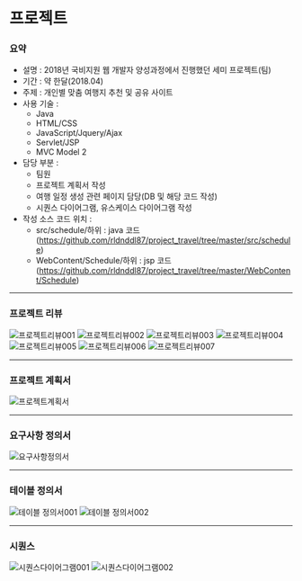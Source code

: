 # 프로젝트
### 요약
* 설명 : 2018년 국비지원 웹 개발자 양성과정에서 진행했던 세미 프로젝트(팀)
* 기간 : 약 한달(2018.04)
* 주제 : 개인별 맞춤 여행지 추천 및 공유 사이트
* 사용 기술 :
  - Java
  - HTML/CSS
  - JavaScript/Jquery/Ajax
  - Servlet/JSP
  - MVC Model 2
* 담당 부분 : 
  - 팀원 
  - 프로젝트 계획서 작성
  - 여행 일정 생성 관련 페이지 담당(DB 및 해당 코드 작성)
  - 시퀀스 다이어그램, 유스케이스 다이어그램 작성
* 작성 소스 코드 위치 :
  - src/schedule/하위 : java 코드(https://github.com/rldnddl87/project_travel/tree/master/src/schedule)
  - WebContent/Schedule/하위 : jsp 코드(https://github.com/rldnddl87/project_travel/tree/master/WebContent/Schedule)


***
### 프로젝트 리뷰
![프로젝트리뷰001](/project_introduction/review001.png)
![프로젝트리뷰002](/project_introduction/review002.png)
![프로젝트리뷰003](/project_introduction/review003.png)
![프로젝트리뷰004](/project_introduction/review004.png)
![프로젝트리뷰005](/project_introduction/review005.png)
![프로젝트리뷰006](/project_introduction/review006.png)
![프로젝트리뷰007](/project_introduction/review007.png)
***
### 프로젝트 계획서
![프로젝트계획서](/project_introduction/project_plan.png)
***
### 요구사항 정의서
![요구사항정의서](/project_introduction/requirement.png)
***
### 테이블 정의서
![테이블 정의서001](/project_introduction/define_table01.png)
![테이블 정의서002](/project_introduction/define_table02.png)
***
### 시퀀스 
![시퀀스다이어그램001](/project_introduction/sequenceDiagram001.png)
![시퀀스다이어그램002](/project_introduction/sequenceDiagram002.png)
